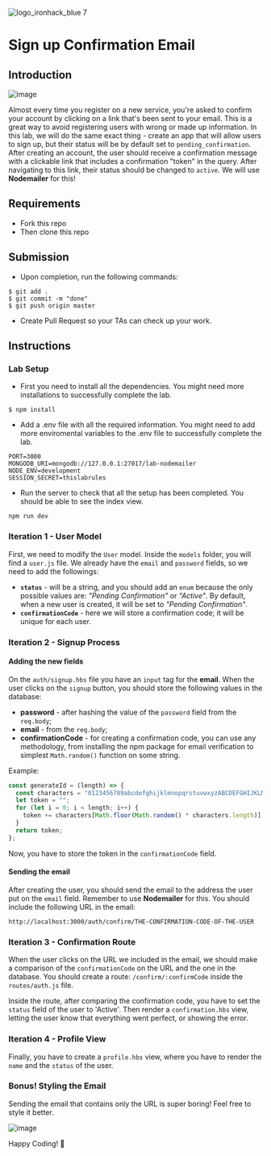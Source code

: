 ![logo_ironhack_blue 7](https://user-images.githubusercontent.com/23629340/40541063-a07a0a8a-601a-11e8-91b5-2f13e4e6b441.png)

# Sign up Confirmation Email

## Introduction

![image](https://user-images.githubusercontent.com/23629340/37091320-032a2cb0-2208-11e8-8b73-27060f1960c3.png)

Almost every time you register on a new service, you're asked to confirm your account by clicking on a link that's been sent to your email. This is a great way to avoid registering users with wrong or made up information. In this lab, we will do the same exact thing - create an app that will allow users to sign up, but their status will be by default set to `pending_confirmation`. After creating an account, the user should receive a confirmation message with a clickable link that includes a confirmation "token" in the query. After navigating to this link, their status should be changed to `active`. We will use **Nodemailer** for this!

## Requirements

- Fork this repo
- Then clone this repo

## Submission

- Upon completion, run the following commands:

```
$ git add .
$ git commit -m "done"
$ git push origin master
```

- Create Pull Request so your TAs can check up your work.

## Instructions

### Lab Setup

- First you need to install all the dependencies. You might need more installations to successfully complete the lab.

```
$ npm install
```

- Add a .env file with all the required information. You might need to add more enviromental variables to the .env file to successfully complete the lab.

```
PORT=3000
MONGODB_URI=mongodb://127.0.0.1:27017/lab-nodemailer
NODE_ENV=development
SESSION_SECRET=thislabrules
```

- Run the server to check that all the setup has been completed. You should be able to see the index view.

```
npm run dev
```

### Iteration 1 - User Model

First, we need to modify the `User` model. Inside the `models` folder, you will find a `user.js` file. We already have the `email` and `password` fields, so we need to add the followings:

- **`status`** - will be a string, and you should add an `enum` because the only possible values are: _"Pending Confirmation"_ or _"Active"_. By default, when a new user is created, it will be set to _"Pending Confirmation"_.
- **`confirmationCode`** - here we will store a confirmation code; it will be unique for each user.

### Iteration 2 - Signup Process

#### Adding the new fields

On the `auth/signup.hbs` file you have an `input` tag for the **email**. When the user clicks on the `signup` button, you should store the following values in the database:

- **password** - after hashing the value of the `password` field from the `req.body`;
- **email** - from the `req.body`;
- **confirmationCode** - for creating a confirmation code, you can use any methodology, from installing the npm package for email verification to simplest `Math.random()` function on some string.

Example:

```js
const generateId = (length) => {
  const characters = "0123456789abcdefghijklmnopqrstuvwxyzABCDEFGHIJKLMNOPQRSTUVWXYZ";
  let token = "";
  for (let i = 0; i < length; i++) {
    token += characters[Math.floor(Math.random() * characters.length)];
  }
  return token;
};
```

Now, you have to store the token in the `confirmationCode` field.

#### Sending the email

After creating the user, you should send the email to the address the user put on the `email` field. Remember to use **Nodemailer** for this. You should include the following URL in the email:

`http://localhost:3000/auth/confirm/THE-CONFIRMATION-CODE-OF-THE-USER`

### Iteration 3 - Confirmation Route

When the user clicks on the URL we included in the email, we should make a comparison of the `confirmationCode` on the URL and the one in the database. You should create a route: `/confirm/:confirmCode` inside the `routes/auth.js` file.

Inside the route, after comparing the confirmation code, you have to set the `status` field of the user to 'Active'. Then render a `confirmation.hbs` view, letting the user know that everything went perfect, or showing the error.

### Iteration 4 - Profile View

Finally, you have to create a `profile.hbs` view, where you have to render the `name` and the `status` of the user.

### Bonus! Styling the Email

Sending the email that contains only the URL is super boring! Feel free to style it better.

![image](https://user-images.githubusercontent.com/23629340/37099024-ab0d7c9a-221f-11e8-9458-49f813437e2c.png)

Happy Coding! 💙

